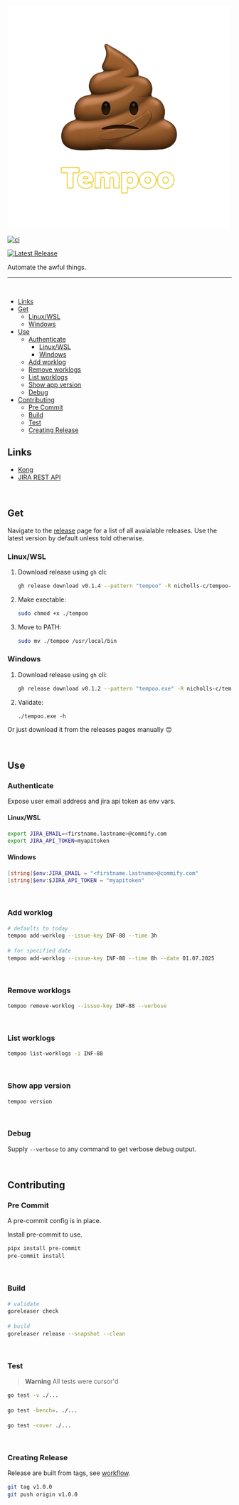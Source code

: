 ![Tempoo](./docs/images/tempoo.png)

[![ci](https://github.com/nicholls-c/tempoo/actions/workflows/ci.yml/badge.svg?branch=main)](https://github.com/nicholls-c/tempoo/actions/workflows/ci.yml)

[![Latest Release](https://img.shields.io/github/v/release/nicholls-c/tempoo)](https://github.com/nicholls-c/tempoo/releases/latest)

Automate the awful things.

---

<br>

- [Links](#links)
- [Get](#get)
  - [Linux/WSL](#linuxwsl)
  - [Windows](#windows)
- [Use](#use)
  - [Authenticate](#authenticate)
    - [Linux/WSL](#linuxwsl-1)
    - [Windows](#windows-1)
  - [Add worklog](#add-worklog)
  - [Remove worklogs](#remove-worklogs)
  - [List worklogs](#list-worklogs)
  - [Show app version](#show-app-version)
  - [Debug](#debug)
- [Contributing](#contributing)
  - [Pre Commit](#pre-commit)
  - [Build](#build)
  - [Test](#test)
  - [Creating Release](#creating-release)


## Links

- [Kong](https://github.com/alecthomas/kong)
- [JIRA REST API](https://developer.atlassian.com/cloud/jira/platform/rest/v3/intro/)

<br>

## Get

Navigate to the [release](https://github.com/nicholls-c/tempoo/releases) page for a list of all avaialable releases. Use the latest version by default unless told otherwise.

### Linux/WSL

1. Download release using `gh` cli:
   ```sh
   gh release download v0.1.4 --pattern "tempoo" -R nicholls-c/tempoo-go --clobber
   ```
2. Make exectable:
   ```sh
   sudo chmod +x ./tempoo
   ```
3. Move to PATH:
   ```sh
   sudo mv ./tempoo /usr/local/bin
   ```

### Windows

1. Download release using `gh` cli:
   ```sh
   gh release download v0.1.2 --pattern "tempoo.exe" -R nicholls-c/tempoo-go --clobber
   ```
2. Validate:
   ```pwsh
   ./tempoo.exe -h
   ```

Or just download it from the releases pages manually :blush:

<br>

## Use

### Authenticate

Expose user email address and jira api token as env vars.

#### Linux/WSL

```sh
export JIRA_EMAIL=<firstname.lastname>@commify.com
export JIRA_API_TOKEN=myapitoken
```

#### Windows

```powershell
[string]$env:JIRA_EMAIL = "<firstname.lastname>@commify.com"
[string]$env:$JIRA_API_TOKEN = "myapitoken"
```

<br>

### Add worklog

```sh
# defaults to today
tempoo add-worklog --issue-key INF-88 --time 3h

# for specified date
tempoo add-worklog --issue-key INF-88 --time 8h --date 01.07.2025
```

<br>

### Remove worklogs

```sh
tempoo remove-worklog --issue-key INF-88 --verbose
```

<br>

### List worklogs

```sh
tempoo list-worklogs -i INF-88
```

<br>

### Show app version

```sh
tempoo version
```

<br>

### Debug

Supply `--verbose` to any command to get verbose debug output.

<br>

## Contributing

### Pre Commit

A pre-commit config is in place.

Install pre-commit to use.

```sh
pipx install pre-commit
pre-commit install
```

<br>

### Build

```sh
# validate
goreleaser check

# build
goreleaser release --snapshot --clean
```

<br>

### Test

> **Warning**
> All tests were cursor'd

```sh
go test -v ./...

go test -bench=. ./...

go test -cover ./...
```

<br>

### Creating Release

Release are built from tags, see [workflow](./.github/workflows/ci.yml).

```sh
git tag v1.0.0
git push origin v1.0.0
```